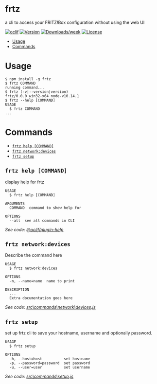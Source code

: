 frtz
====

a cli to access your FRITZ!Box configuration without using the web UI

[![oclif](https://img.shields.io/badge/cli-oclif-brightgreen.svg)](https://oclif.io)
[![Version](https://img.shields.io/npm/v/frtz.svg)](https://npmjs.org/package/frtz)
[![Downloads/week](https://img.shields.io/npm/dw/frtz.svg)](https://npmjs.org/package/frtz)
[![License](https://img.shields.io/npm/l/frtz.svg)](https://github.com/vaaski/frtz/blob/master/package.json)

<!-- toc -->
* [Usage](#usage)
* [Commands](#commands)
<!-- tocstop -->
# Usage
<!-- usage -->
```sh-session
$ npm install -g frtz
$ frtz COMMAND
running command...
$ frtz (-v|--version|version)
frtz/0.0.0 win32-x64 node-v10.14.1
$ frtz --help [COMMAND]
USAGE
  $ frtz COMMAND
...
```
<!-- usagestop -->
# Commands
<!-- commands -->
* [`frtz help [COMMAND]`](#frtz-help-command)
* [`frtz network:devices`](#frtz-networkdevices)
* [`frtz setup`](#frtz-setup)

## `frtz help [COMMAND]`

display help for frtz

```
USAGE
  $ frtz help [COMMAND]

ARGUMENTS
  COMMAND  command to show help for

OPTIONS
  --all  see all commands in CLI
```

_See code: [@oclif/plugin-help](https://github.com/oclif/plugin-help/blob/v3.0.1/src\commands\help.ts)_

## `frtz network:devices`

Describe the command here

```
USAGE
  $ frtz network:devices

OPTIONS
  -n, --name=name  name to print

DESCRIPTION
  ...
  Extra documentation goes here
```

_See code: [src\commands\network\devices.js](https://github.com/vaaski/frtz/blob/v0.0.0/src\commands\network\devices.js)_

## `frtz setup`

set up frtz cli to save your hostname, username and optionally password.

```
USAGE
  $ frtz setup

OPTIONS
  -h, --host=host          set hostname
  -p, --password=password  set password
  -u, --user=user          set username
```

_See code: [src\commands\setup.js](https://github.com/vaaski/frtz/blob/v0.0.0/src\commands\setup.js)_
<!-- commandsstop -->
